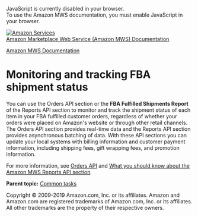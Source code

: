 <div id="MWSDX_noscript">

JavaScript is currently disabled in your browser.  
To use the Amazon MWS documentation, you must enable JavaScript in your
browser.

</div>

<div id="MWSDX_divtop">

[![Amazon
Services](https://images-na.ssl-images-amazon.com/images/G/08/mwsportal/fr_FR/amazonservices.gif
"Amazon Services")](http://services.amazon.fr)  
<span id="MWSDX_titlebar">[Amazon Marketplace Web Service (Amazon MWS)
Documentation](https://developer.amazonservices.fr/gp/mws/docs.html)</span>

</div>

<div id="MWSDX_divbottom">

<div id="MWSDX_divleft">

<div id="MWSDX_toc">

</div>

</div>

<div id="MWSDX_divright">

<div id="MWSDX_content">

<span id="MWSDX_breadcrumbs">[Amazon MWS
Documentation](https://developer.amazonservices.fr/gp/mws/docs.html)</span>

<div id="FBAGuide_MonitorShipmentStatus" class="nested0">

# Monitoring and tracking <span class="ph">FBA</span> shipment status

<div class="body">

You can use the <span class="ph">Orders API section</span> or the **FBA
Fulfilled Shipments Report** of the <span class="ph">Reports API
section</span> to monitor and track the shipment status of each item in
your <span class="ph">FBA</span> fulfilled customer orders, regardless
of whether your orders were placed on Amazon's website or through other
retail channels. The <span class="ph">Orders API section</span> provides
real-time data and the <span class="ph">Reports API section</span>
provides asynchronous batching of data. With these API sections you can
update your local systems with billing information and customer payment
information, including shipping fees, gift wrapping fees, and promotion
information.

For more information, see [Orders
API](../orders-2013-09-01/Orders_Overview.html) and [What you should
know about the Amazon MWS Reports API
section](../reports/Reports_Overview.html).

</div>

<div class="related-links">

<div class="familylinks">

<div class="parentlink">

**Parent topic:** [Common tasks](../fba_guide/FBAGuide_CommonTasks.html)

</div>

</div>

</div>

</div>

<div id="MWSDX_footer">

Copyright © 2009-2019 Amazon.com, Inc. or its affiliates. Amazon and
Amazon.com are registered trademarks of Amazon.com, Inc. or its
affiliates. All other trademarks are the property of their respective
owners.

</div>

</div>

</div>

<div style="clear: both;">

</div>

</div>
